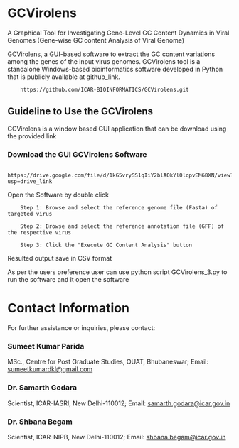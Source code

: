 # GCVirolens
A Graphical Tool for Investigating Gene-Level GC Content Dynamics in Viral Genomes
(Gene-wise GC content Analysis of Viral Genome)

GCVirolens, a GUI-based software to extract the GC content variations among the genes of the input virus genomes.
GCVirolens tool is a standalone Windows-based bioinformatics software developed in Python that is publicly available at github_link.

        https://github.com/ICAR-BIOINFORMATICS/GCVirolens.git

## Guideline to Use the GCVirolens
GCVirolens is a window based GUI application that can be download using the provided link 

### Download the GUI GCVirolens Software 

        https://drive.google.com/file/d/1kG5vrySS1qIiY2blAOkYl0lqpvEM68XN/view?usp=drive_link

Open the Software by double click 
      
        Step 1: Browse and select the reference genome file (Fasta) of targeted virus
        
        Step 2: Browse and select the reference annotation file (GFF) of the respective virus

        Step 3: Click the "Execute GC Content Analysis" button 

Resulted output save in CSV format 

As per the users preference user can use python script GCVirolens_3.py to run the software and it open the software


# Contact Information
For further assistance or inquiries, please contact:

### Sumeet Kumar Parida

MSc., Centre for Post Graduate Studies, OUAT, Bhubaneswar; 
Email: sumeetkumardkl@gmail.com

### Dr. Samarth Godara

Scientist, ICAR-IASRI, New Delhi-110012; 
Email: samarth.godara@icar.gov.in

### Dr. Shbana Begam 

Scientist, ICAR-NIPB, New Delhi-110012; 
Email: shbana.begam@icar.gov.in


